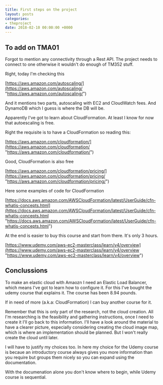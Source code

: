 ```yaml
---
title: First steps on the project
layout: posts
categories:
- theproject
date: 2018-02-10 00:00:00 +0000
---
```

## To add on TMA01

Forgot to mention any connectivity through a Rest API. The project needs to connect to one otherwise it wouldn't do enough of TM352 stuff.

Right, today I'm checking this

[https://aws.amazon.com/autoscaling/](https://aws.amazon.com/autoscaling/ "https://aws.amazon.com/autoscaling/")

And it mentions two parts, autoscaling with EC2 and CloudWatch fees. And DynamoDB which I guess is where the DB will be. 

Apparently I've got to learn about CloudFormation. At least I know for now that autoescaling is free. 

Right the requisite is to have a CloudFormation so reading this:

[https://aws.amazon.com/cloudformation/](https://aws.amazon.com/cloudformation/ "https://aws.amazon.com/cloudformation/")

Good, CloudFormation is also free

[https://aws.amazon.com/cloudformation/pricing/](https://aws.amazon.com/cloudformation/pricing/ "https://aws.amazon.com/cloudformation/pricing/")

Here some examples of code for CloudFormation

[https://docs.aws.amazon.com/AWSCloudFormation/latest/UserGuide/cfn-whatis-concepts.html](https://docs.aws.amazon.com/AWSCloudFormation/latest/UserGuide/cfn-whatis-concepts.html "https://docs.aws.amazon.com/AWSCloudFormation/latest/UserGuide/cfn-whatis-concepts.html")

At the end is easier to buy this course and start from there. It's only 3 hours. 

[https://www.udemy.com/aws-ec2-masterclass/learn/v4/overview](https://www.udemy.com/aws-ec2-masterclass/learn/v4/overview "https://www.udemy.com/aws-ec2-masterclass/learn/v4/overview")

## Conclussions

To make an elastic cloud with Amaozn I need an Elastic Load Balancer, which means I've got to learn how to configure it. For this I've bought the udemy course that explains it. The course has been 8.94 pounds. 

If in need of more (a.k.a: CloudFormation) I can buy another course for it. 

Remember that this is only part of the research, not the cloud creation. All I'm researching is the feasibility and gathering instructions, once I need to create it I'll go back to this information. I'll have a look around the material to have a clearer picture, especially considering creating the cloud image map, which is where an implementation should be planned. But I won't really create the cloud until later. 

I will have to justify my choices too. In here my choice for the Udemy course is becaue an introductory course always gives you more information than you require but groups them nicely so you can expand using the documentation. 

With the documenation alone you don't know where to begin, while Udemy course is sequential. 